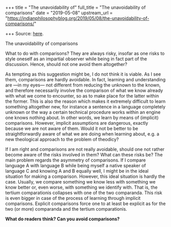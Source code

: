 +++
title = "The unavoidability of"
full_title = "The unavoidability of comparisons"
date = "2019-05-08"
upstream_url = "https://indianphilosophyblog.org/2019/05/08/the-unavoidability-of-comparisons/"

+++
Source: [here](https://indianphilosophyblog.org/2019/05/08/the-unavoidability-of-comparisons/).

The unavoidability of comparisons

What to do with comparisons? They are always risky, insofar as one risks
to style oneself as an impartial observer while being in fact part of
the discussion. Hence, should not one avoid them altogether?  

As tempting as this suggestion might be, I do not think it is viable. As
I see them, comparisons are hardly avoidable. In fact, learning and
understanding are —in my eyes— not different from reducing the unknown
to the known, and therefore necessarily involve the comparison of what
we know already with what we come to encounter, so as to make place for
the latter within the former. This is also the reason which makes it
extremely difficult to learn something altogether new, for instance a
sentence in a language completely unknown or the way a certain technical
procedure works within an engine one knows nothing about. In other
words, we learn by means of (implicit) comparisons. However, implicit
assumptions are dangerous, exactly because we are not aware of them.
Would it not be better to be straightforwardly aware of what we are
doing when learning about, e.g. a new theological approach to the
problem of theodicy?

If I am right and comparisons are not really avoidable, should one not
rather become aware of the risks involved in them? What can these risks
be? The main problem regards the asymmetry of comparisons. If I compare
language A with language B while being myself a native speaker of
language C and knowing A and B equally well, I might be in the ideal
situation for making a comparison. However, this ideal situation is
hardly the case. Usually, we compare something we know less with
something we know better or, even worse, with something we identify
with. That is, the tertium comparationis collapses with one of the two
comparanda. This risk is even bigger in case of the process of learning
through implicit comparisons. Explicit comparisons force one to at least
be explicit as for the two (or more) comparanda and the tertium
comparationis.

**What do readers think? Can you avoid comparisons?**
